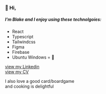 ### 👋 Hi,  
##### I’m Blake and I enjoy using these technolgoies:
- React
- Typescript
- Tailwindcss
- Figma
- Firebase
- Ubuntu
Windows = 🤮

[view my Linkedin](https://www.linkedin.com/in/blake-m-preston/)  
[view my CV](https://drive.google.com/file/d/1m3LY8nRPMlAZaedFrOdP0OzQAehKqSrU/view?usp=drive_link)  
  
I also love a good card/boardgame  
and cooking is delightful
